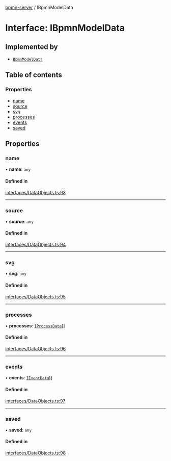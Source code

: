 [bpmn-server](../readme.md) / IBpmnModelData

# Interface: IBpmnModelData

## Implemented by

- [`BpmnModelData`](../classes/BpmnModelData.md)

## Table of contents

### Properties

- [name](IBpmnModelData.md#name)
- [source](IBpmnModelData.md#source)
- [svg](IBpmnModelData.md#svg)
- [processes](IBpmnModelData.md#processes)
- [events](IBpmnModelData.md#events)
- [saved](IBpmnModelData.md#saved)

## Properties

### name

• **name**: `any`

#### Defined in

[interfaces/DataObjects.ts:93](https://github.com/bpmnServer/bpmn-server/blob/67a073b/src/interfaces/DataObjects.ts#L93)

___

### source

• **source**: `any`

#### Defined in

[interfaces/DataObjects.ts:94](https://github.com/bpmnServer/bpmn-server/blob/67a073b/src/interfaces/DataObjects.ts#L94)

___

### svg

• **svg**: `any`

#### Defined in

[interfaces/DataObjects.ts:95](https://github.com/bpmnServer/bpmn-server/blob/67a073b/src/interfaces/DataObjects.ts#L95)

___

### processes

• **processes**: [`IProcessData`](IProcessData.md)[]

#### Defined in

[interfaces/DataObjects.ts:96](https://github.com/bpmnServer/bpmn-server/blob/67a073b/src/interfaces/DataObjects.ts#L96)

___

### events

• **events**: [`IEventData`](IEventData.md)[]

#### Defined in

[interfaces/DataObjects.ts:97](https://github.com/bpmnServer/bpmn-server/blob/67a073b/src/interfaces/DataObjects.ts#L97)

___

### saved

• **saved**: `any`

#### Defined in

[interfaces/DataObjects.ts:98](https://github.com/bpmnServer/bpmn-server/blob/67a073b/src/interfaces/DataObjects.ts#L98)
